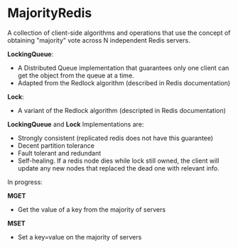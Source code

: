 MajorityRedis
=======

A collection of client-side algorithms and operations that use the
concept of obtaining "majority" vote across N independent Redis servers.

**LockingQueue**:
  - A Distributed Queue implementation that guarantees only one client can
      get the object from the queue at a time.
  - Adapted from the Redlock algorithm (described in Redis documentation)

**Lock**:
  - A variant of the Redlock algorithm (descripted in Redis documentation)


**LockingQueue** and **Lock** Implementations are:
  - Strongly consistent (replicated redis does not have this guarantee)
  - Decent partition tolerance
  - Fault tolerant and redundant
  - Self-healing. If a redis node dies while lock still owned, the client
    will update any new nodes that replaced the dead one with relevant info.




In progress:

**MGET**
  - Get the value of a key from the majority of servers

**MSET**
  - Set a key=value on the majority of servers
